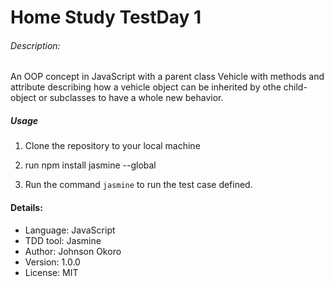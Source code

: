 # Home Study TestDay 1


###### Description:
An OOP concept in JavaScript with a parent class Vehicle with methods and attribute describing
how a vehicle object can be inherited by othe child-object or subclasses to have a whole new behavior.


#####  Usage

1. Clone the repository to your local machine

2. run npm install jasmine --global

3. Run the command `jasmine` to run the test case defined.

####  Details:
* Language: JavaScript
* TDD tool: Jasmine
* Author: Johnson Okoro
* Version: 1.0.0
* License: MIT
